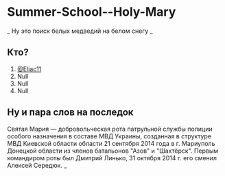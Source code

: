 # Summer-School--Holy-Mary
_
Ну это поиск белых медведий на белом снегу
_
## Кто?

1. [@Eliac11](https://github.com/Eliac11)
2. Null
3. Null
4. Null

## Ну и пара слов на последок
Святая Мария — добровольческая рота патрульной службы полиции особого назначения в составе МВД Украины, созданная в структуре МВД Киевской области области 21 сентября 2014 года в г. Мариуполь Донецкой области из членов батальонов "Азов" и "Шахтёрск". Первым командиром роты был Дмитрий Линько, 31 октября 2014 г. его сменил Алексей Середюк.
_
